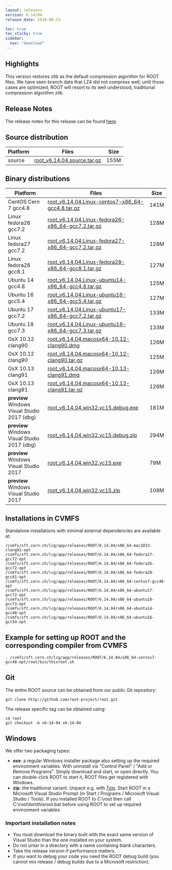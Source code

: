 ```yaml
---
layout: releases
version: 6.14/04
release_date: 2018-08-23

toc: true
toc_sticky: true
sidebar:
  nav: "download"
---
```



## Highlights

This version restores zlib as the default compression algorithm for ROOT files.
We have seen branch data that LZ4 did not compress well; until those cases are optimized, ROOT will resort to its well understood, traditional compression algorithm zlib.

## Release Notes

The release notes for this release can be found [here](https://root.cern.ch/doc/v614/release-notes.html#release-6.1404).

## Source distribution

| Platform       | Files | Size |
|-----------|-------|-----|
| source | [root_v6.14.04.source.tar.gz](https://root.cern.ch/download/root_v6.14.04.source.tar.gz) | 155M |


## Binary distributions

| Platform       | Files | Size |
|-----------|-------|-----|
| CentOS Cern 7 gcc4.8 | [root_v6.14.04.Linux-centos7-x86_64-gcc4.8.tar.gz](https://root.cern.ch/download/root_v6.14.04.Linux-centos7-x86_64-gcc4.8.tar.gz) | 141M |
| Linux fedora26 gcc7.2 | [root_v6.14.04.Linux-fedora26-x86_64-gcc7.2.tar.gz](https://root.cern.ch/download/root_v6.14.04.Linux-fedora26-x86_64-gcc7.2.tar.gz) | 128M |
| Linux fedora27 gcc7.2 | [root_v6.14.04.Linux-fedora27-x86_64-gcc7.2.tar.gz](https://root.cern.ch/download/root_v6.14.04.Linux-fedora27-x86_64-gcc7.2.tar.gz) | 128M |
| Linux fedora28 gcc8.1 | [root_v6.14.04.Linux-fedora28-x86_64-gcc8.1.tar.gz](https://root.cern.ch/download/root_v6.14.04.Linux-fedora28-x86_64-gcc8.1.tar.gz) | 127M |
| Ubuntu 14 gcc4.8 | [root_v6.14.04.Linux-ubuntu14-x86_64-gcc4.8.tar.gz](https://root.cern.ch/download/root_v6.14.04.Linux-ubuntu14-x86_64-gcc4.8.tar.gz) | 125M |
| Ubuntu 16 gcc5.4 | [root_v6.14.04.Linux-ubuntu16-x86_64-gcc5.4.tar.gz](https://root.cern.ch/download/root_v6.14.04.Linux-ubuntu16-x86_64-gcc5.4.tar.gz) | 127M |
| Ubuntu 17 gcc7.2 | [root_v6.14.04.Linux-ubuntu17-x86_64-gcc7.2.tar.gz](https://root.cern.ch/download/root_v6.14.04.Linux-ubuntu17-x86_64-gcc7.2.tar.gz) | 133M |
| Ubuntu 18 gcc7.3 | [root_v6.14.04.Linux-ubuntu18-x86_64-gcc7.3.tar.gz](https://root.cern.ch/download/root_v6.14.04.Linux-ubuntu18-x86_64-gcc7.3.tar.gz) | 133M |
| OsX 10.12 clang90 | [root_v6.14.04.macosx64-10.12-clang90.dmg](https://root.cern.ch/download/root_v6.14.04.macosx64-10.12-clang90.dmg) | 126M |
| OsX 10.12 clang90 | [root_v6.14.04.macosx64-10.12-clang90.tar.gz](https://root.cern.ch/download/root_v6.14.04.macosx64-10.12-clang90.tar.gz) | 125M |
| OsX 10.13 clang91 | [root_v6.14.04.macosx64-10.13-clang91.dmg](https://root.cern.ch/download/root_v6.14.04.macosx64-10.13-clang91.dmg) | 126M |
| OsX 10.13 clang91 | [root_v6.14.04.macosx64-10.13-clang91.tar.gz](https://root.cern.ch/download/root_v6.14.04.macosx64-10.13-clang91.tar.gz) | 126M |
| **preview** Windows Visual Studio 2017 (dbg) | [root_v6.14.04.win32.vc15.debug.exe](https://root.cern.ch/download/root_v6.14.04.win32.vc15.debug.exe) | 181M |
| **preview** Windows Visual Studio 2017 (dbg) | [root_v6.14.04.win32.vc15.debug.zip](https://root.cern.ch/download/root_v6.14.04.win32.vc15.debug.zip) | 294M |
| **preview** Windows Visual Studio 2017 | [root_v6.14.04.win32.vc15.exe](https://root.cern.ch/download/root_v6.14.04.win32.vc15.exe) |  79M |
| **preview** Windows Visual Studio 2017 | [root_v6.14.04.win32.vc15.zip](https://root.cern.ch/download/root_v6.14.04.win32.vc15.zip) |  108M |



## Installations in CVMFS
Standalone installations with minimal external dependencies are available at:
~~~
/cvmfs/sft.cern.ch/lcg/app/releases/ROOT/6.14.04/x86_64-mac1013-clang91-opt
/cvmfs/sft.cern.ch/lcg/app/releases/ROOT/6.14.04/x86_64-fedora27-gcc72-opt
/cvmfs/sft.cern.ch/lcg/app/releases/ROOT/6.14.04/x86_64-fedora26-gcc72-opt
/cvmfs/sft.cern.ch/lcg/app/releases/ROOT/6.14.04/x86_64-fedora28-gcc81-opt
/cvmfs/sft.cern.ch/lcg/app/releases/ROOT/6.14.04/x86_64-centos7-gcc48-opt
/cvmfs/sft.cern.ch/lcg/app/releases/ROOT/6.14.04/x86_64-ubuntu17-gcc72-opt
/cvmfs/sft.cern.ch/lcg/app/releases/ROOT/6.14.04/x86_64-ubuntu18-gcc73-opt
/cvmfs/sft.cern.ch/lcg/app/releases/ROOT/6.14.04/x86_64-ubuntu14-gcc48-opt
/cvmfs/sft.cern.ch/lcg/app/releases/ROOT/6.14.04/x86_64-ubuntu16-gcc54-opt
~~~


## Example for setting up ROOT and the corresponding compiler from CVMFS
~~~
. /cvmfs/sft.cern.ch/lcg/app/releases/ROOT/6.14.04/x86_64-centos7-gcc48-opt/root/bin/thisroot.sh
~~~

## Git
The entire ROOT source can be obtained from our public Git repository:

~~~
git clone http://github.com/root-project/root.git
~~~
The release specific tag can be obtained using:
~~~
cd root
git checkout -b v6-14-04 v6-14-04
~~~


## Windows
We offer two packaging types:

 * **exe**: a regular Windows installer package also setting up the required environment variables. With uninstall via "Control Panel" / "Add or Remove Programs". Simply download and start, or open directly. You can double-click ROOT to start it, ROOT files get registered with Windows.
 * **zip**: the traditional variant. Unpack e.g. with [7zip](http://www.7-zip.org). Start ROOT in a Microsoft Visual Studio Prompt (in Start / Programs / Microsoft Visual Studio / Tools). If you installed ROOT to C:\root then call C:\root\bin\thisroot.bat before using ROOT to set up required environment variables.

### Important installation notes
 * You must download the binary built with the exact same version of Visual Studio than the one installed on your system.
 * Do not untar in a directory with a name containing blank characters.
 * Take the release version if performance matters.
 * If you want to debug your code you need the ROOT debug build (you cannot mix release / debug builds due to a Microsoft restriction).



